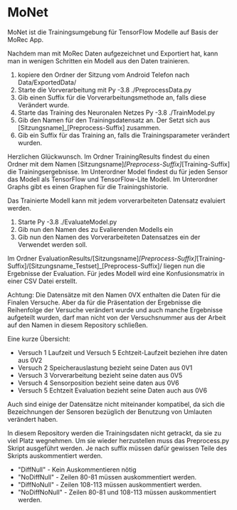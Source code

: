 # MoNet

MoNet ist die Trainingsumgebung für TensorFlow Modelle auf Basis der MoRec App.

Nachdem man mit MoRec Daten aufgezeichnet und Exportiert hat, kann man in wenigen Schritten ein Modell aus den Daten trainieren.
1. kopiere den Ordner der Sitzung vom Android Telefon nach Data/ExportedData/
2. Starte die Vorverarbeitung mit Py -3.8 ./PreprocessData.py
3. Gib einen Suffix für die Vorverarbeitungsmethode an, falls diese Verändert wurde.
4. Starte das Training des Neuronalen Netzes Py -3.8 ./TrainModel.py
5. Gib den Namen für den Trainingsdatensatz an. Der Setzt sich aus [Sitzungsname]_[Preprocess-Suffix] zusammen.
6. Gib ein Suffix für das Training an, falls die Trainingsparameter verändert wurden.

Herzlichen Glückwunsch. Im Ordner TrainingResults findest du einen Ordner mit dem Namen [Sitzungsname]_[Preprocess-Suffix]_[Training-Suffix] die Trainingsergebnisse.
Im Unterordner Model findest du für jeden Sensor das Modell als TensorFlow und TensorFlow-Lite Modell.
Im Unterordner Graphs gibt es einen Graphen für die Trainingshistorie.

Das Trainierte Modell kann mit jedem vorverarbeiteten Datensatz evaluiert werden.
1. Starte Py -3.8 ./EvaluateModel.py
2. Gib nun den Namen des zu Evalierenden Modells ein
3. Gib nun den Namen des Vorverarbeiteten Datensatzes ein der Verwendet werden soll.

Im Ordner EvaluationResults/[Sitzungsname]_[Preprocess-Suffix]_[Training-Suffix]/[Sitzungsname_Testset]_[Preprocess-Suffix]/ liegen nun die Ergebnisse der Evaluation.
Für jedes Modell wird eine Konfusionsmatrix in einer CSV Datei erstellt.

Achtung:
Die Datensätze mit den Namen 0VX enthalten die Daten für die Finalen Versuche.
Aber da für die Präsentation der Ergebnisse die Reihenfolge der Versuche verändert wurde und auch manche Ergebnisse aufgeteilt wurden, darf man nicht von der Versuchsnummer aus der Arbeit auf den Namen in diesem Repository schließen.

Eine kurze Übersicht: 
- Versuch 1 Laufzeit und Versuch 5 Echtzeit-Laufzeit beziehen ihre daten aus 0V2
- Versuch 2 Speicherauslastung bezieht seine Daten aus 0V1
- Versuch 3 Vorverarbeitung bezieht seine daten aus 0V5
- Versuch 4 Sensorposition bezieht seine daten aus 0V6
- Versuch 5 Echtzeit Evaluation bezieht seine Daten auch aus 0V6

Auch sind einige der Datensätze nicht miteinander kompatibel, da sich die Bezeichnungen der Sensoren bezüglich der Benutzung von Umlauten verändert haben.

In diesem Repository werden die Trainingsdaten nicht getrackt, da sie zu viel Platz wegnehmen.
Um sie wieder herzustellen muss das Preprocess.py Skript ausgeführt werden.
Je nach suffix müssen dafür gewissen Teile des Skripts auskommentiert werden.

- "DiffNull"  - Kein Auskommentieren nötig
- "NoDiffNull" - Zeilen 80-81 müssen auskommentiert werden.
- "DiffNoNull" - Zeilen 108-113 müssen auskommentiert werden.
- "NoDiffNoNull" - Zeilen 80-81 und 108-113 müssen auskommentiert werden.
